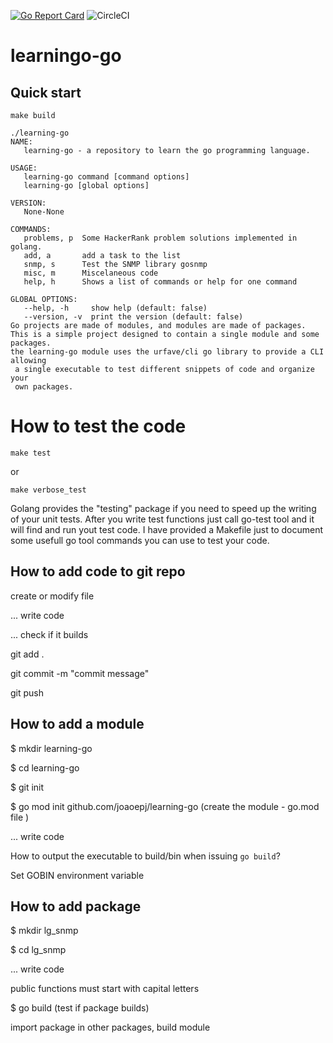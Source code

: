 [![Go Report Card](https://goreportcard.com/badge/github.com/joaoepj/learning-go)](https://goreportcard.com/report/github.com/joaoepj/learning-go)
![CircleCI](https://img.shields.io/circleci/build/gh/joaoepj/learning-go)

# learningo-go

## Quick start

```
make build
```
```
./learning-go
NAME:
   learning-go - a repository to learn the go programming language.

USAGE:
   learning-go command [command options]
   learning-go [global options]

VERSION:
   None-None

COMMANDS:
   problems, p  Some HackerRank problem solutions implemented in golang.
   add, a       add a task to the list
   snmp, s      Test the SNMP library gosnmp
   misc, m      Miscelaneous code
   help, h      Shows a list of commands or help for one command

GLOBAL OPTIONS:
   --help, -h     show help (default: false)
   --version, -v  print the version (default: false)
Go projects are made of modules, and modules are made of packages.
This is a simple project designed to contain a single module and some packages.
the learning-go module uses the urfave/cli go library to provide a CLI allowing
 a single executable to test different snippets of code and organize your 
 own packages. 
```

# How to test the code
```
make test
```
or

```
make verbose_test
```

Golang provides the "testing" package if you need to speed up the writing of your unit tests.
After you write test functions just call go-test tool and it will find and run yout test code. I have provided a Makefile just to document some usefull go tool commands you can use to test your code.

## How to add code to git repo

create or modify file

... write code

... check if it builds

git add .

git commit -m "commit message"

git push


## How to add a module
$ mkdir learning-go

$ cd learning-go

$ git init

$ go mod init github.com/joaoepj/learning-go (create the module - go.mod file )

... write code

How to output the executable to build/bin when issuing `go build`?

Set GOBIN environment variable


## How to add package

$ mkdir lg_snmp

$ cd lg_snmp

... write code

public functions must start with capital letters

$ go build (test if package builds)

import package in other packages, build module
